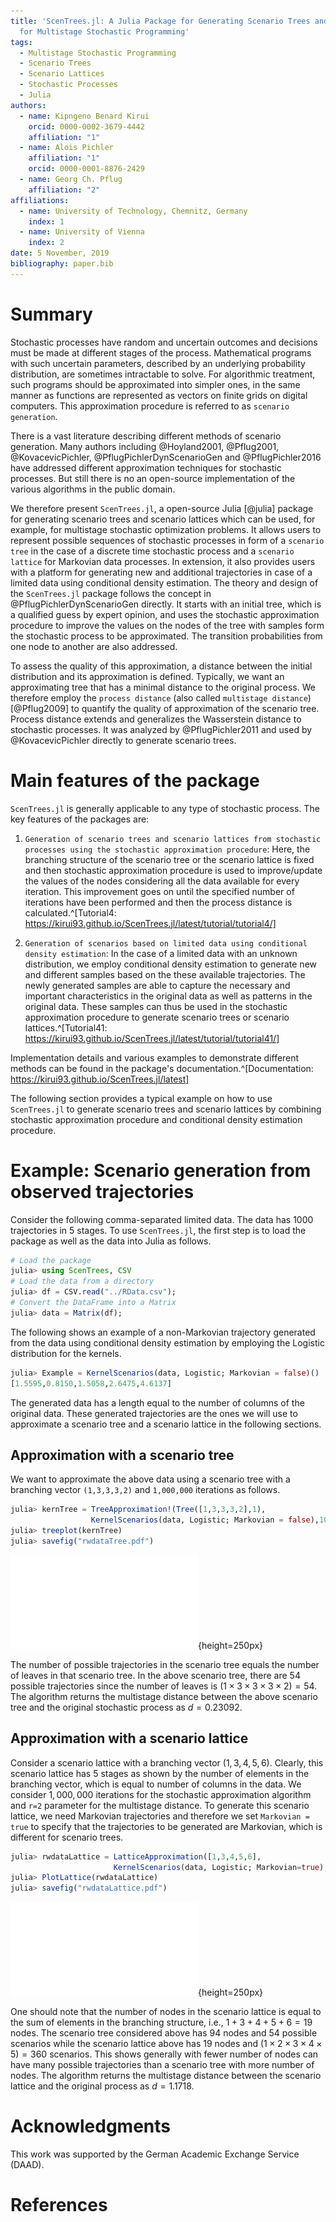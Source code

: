 ```yaml
---
title: 'ScenTrees.jl: A Julia Package for Generating Scenario Trees and Scenario Lattices
  for Multistage Stochastic Programming'
tags:
  - Multistage Stochastic Programming
  - Scenario Trees
  - Scenario Lattices
  - Stochastic Processes
  - Julia
authors:
  - name: Kipngeno Benard Kirui
    orcid: 0000-0002-3679-4442
    affiliation: "1"
  - name: Alois Pichler
    affiliation: "1"
    orcid: 0000-0001-8876-2429
  - name: Georg Ch. Pflug
    affiliation: "2"
affiliations:
  - name: University of Technology, Chemnitz, Germany
    index: 1
  - name: University of Vienna
    index: 2
date: 5 November, 2019
bibliography: paper.bib
---
```


# Summary

Stochastic processes have random and uncertain outcomes and decisions must be made at different stages of the process. Mathematical programs with such uncertain parameters, described by an underlying probability distribution, are sometimes intractable to solve. For algorithmic treatment, such programs should be approximated into simpler ones, in the same manner as functions are represented as vectors on finite grids on digital computers. This approximation procedure is referred to as ``scenario generation``.

There is a vast literature describing different methods of scenario generation. Many authors including @Hoyland2001, @Pflug2001, @KovacevicPichler, @PflugPichlerDynScenarioGen and @PflugPichler2016 have addressed different approximation techniques for stochastic processes. But still there is no an open-source implementation of the various algorithms in the public domain.

We therefore present ``ScenTrees.jl``, a open-source Julia [@julia] package for generating scenario trees and scenario lattices which can be used, for example, for multistage stochastic optimization problems. It allows users to represent possible sequences of stochastic processes in form of a ``scenario tree`` in the case of a discrete time stochastic process and a ``scenario lattice`` for Markovian data processes. In extension, it also provides users with a platform for generating new and additional trajectories in case of a limited data using conditional density estimation. The theory and design of the ``ScenTrees.jl`` package follows the concept in @PflugPichlerDynScenarioGen directly. It starts with an initial tree, which is a qualified guess by expert opinion, and uses the stochastic approximation procedure to improve the values on the nodes of the tree with samples form the stochastic process to be approximated. The transition probabilities from one node to another are also addressed.

To assess the quality of this approximation, a distance between the initial distribution and its approximation is defined. Typically, we want an approximating tree that has a minimal distance to the original process. We therefore employ the ``process distance`` (also called ``multistage distance``) [@Pflug2009] to quantify the quality of approximation of the scenario tree. Process distance extends and generalizes the Wasserstein distance to stochastic processes. It was analyzed by @PflugPichler2011 and used by @KovacevicPichler directly to generate scenario trees.

# Main features of the package

``ScenTrees.jl`` is generally applicable to any type of stochastic process. The key features of the packages are:

1. `Generation of scenario trees and scenario lattices from stochastic processes using the stochastic approximation procedure`: Here, the branching structure of the scenario tree or the scenario lattice is fixed and then stochastic approximation procedure is used to improve/update the values of the nodes considering all the data available for every iteration. This improvement goes on until the specified number of iterations have been performed and then the process distance is calculated.^[Tutorial4: https://kirui93.github.io/ScenTrees.jl/latest/tutorial/tutorial4/]

2. `Generation of scenarios based on limited data using conditional density estimation`: In the case of a limited data with an unknown distribution, we employ conditional density estimation to generate new and different samples based on the these available trajectories. The newly generated samples are able to capture the necessary and important characteristics in the original data as well as patterns in the original data. These samples can thus be used in the stochastic approximation procedure to generate scenario trees or scenario lattices.^[Tutorial41: https://kirui93.github.io/ScenTrees.jl/latest/tutorial/tutorial41/]

Implementation details and various examples to demonstrate different methods can be found in the package's documentation.^[Documentation: https://kirui93.github.io/ScenTrees.jl/latest]

The following section provides a typical example on how to use ``ScenTrees.jl`` to generate scenario trees and scenario lattices by combining stochastic approximation procedure and conditional density estimation procedure.

# Example: Scenario generation from observed trajectories

Consider the following comma-separated limited data. The data has $1000$ trajectories in $5$ stages. To use ``ScenTrees.jl``, the first step is to load the package as well as the data into Julia as follows.

```julia
# Load the package
julia> using ScenTrees, CSV  
# Load the data from a directory                 
julia> df = CSV.read("../RData.csv");
# Convert the DataFrame into a Matrix    
julia> data = Matrix(df);               
```
The following shows an example of a non-Markovian trajectory generated from the data using conditional density estimation by employing the Logistic distribution for the kernels.

```julia
julia> Example = KernelScenarios(data, Logistic; Markovian = false)()
[1.5595,0.8150,1.5058,2.6475,4.6137]
```
The generated data has a length equal to the number of columns of the original data. These generated trajectories are the ones we will use to approximate a scenario tree and a scenario lattice in the following sections.

## Approximation with a scenario tree

We want to approximate the above data using a scenario tree with a branching vector ``(1,3,3,3,2)`` and ``1,000,000`` iterations as follows.

```julia
julia> kernTree = TreeApproximation!(Tree([1,3,3,3,2],1),
                  KernelScenarios(data, Logistic; Markovian = false),100000,2,2);
julia> treeplot(kernTree)
julia> savefig("rwdataTree.pdf")
```

![Tree Approximation from Kernel Density Samples](images/rwdataTree.pdf){height=250px}

The number of possible trajectories in the scenario tree equals the number of leaves in that scenario tree. In the above scenario tree, there are $54$ possible trajectories since the number of leaves is $(1\times3\times3\times3\times2) = 54$. The algorithm returns the multistage distance between the above scenario tree and the original stochastic process as $d=0.23092$.

## Approximation with a scenario lattice

Consider a scenario lattice with a branching vector $(1,3,4,5,6)$. Clearly, this scenario lattice has $5$ stages as shown by the number of elements in the branching vector, which is equal to number of columns in the data. We consider $1,000,000$ iterations for the stochastic approximation algorithm and ``r=2`` parameter for the multistage distance. To generate this scenario lattice, we need Markovian trajectories and therefore we set `Markovian = true` to specify that the trajectories to be generated are Markovian, which is different for scenario trees.

```julia
julia> rwdataLattice = LatticeApproximation([1,3,4,5,6],
                       KernelScenarios(data, Logistic; Markovian=true), 1000000, 2);
julia> PlotLattice(rwdataLattice)
julia> savefig("rwdataLattice.pdf")
```

![Lattice Approximation from Kernel Density Samples](images/rwdataLattice.pdf){height=250px}

One should note that the number of nodes in the scenario lattice is equal to the sum of elements in the branching structure, i.e., $1+3+4+5+6 = 19$ nodes. The scenario tree considered above has $94$ nodes and $54$ possible scenarios while the scenario lattice above has $19$ nodes and $(1\times2\times3\times4\times5) = 360$ scenarios. This shows generally with fewer number of nodes can have many possible trajectories than a scenario tree with more number of nodes. The algorithm returns the multistage distance between the scenario lattice and the original process as $d=1.1718$.

# Acknowledgments

This work was supported by the German Academic Exchange Service (DAAD).

# References
